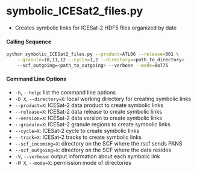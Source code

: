 symbolic_ICESat2_files.py
=========================

 - Creates symbolic links for ICESat-2 HDF5 files organized by date

#### Calling Sequence
```bash
python symbolic_ICESat2_files.py --product=ATL06 --release=001 \
    --granule=10,11,12 --cycle=1,2 --directory=<path_to_directory>
    --scf_outgoing=<path_to_outgoing> --verbose --mode=0o775
```

#### Command Line Options
 - `-h`, `--help`: list the command line options
 - `-D X`, `--directory=X`: local working directory for creating symbolic links
 - `--product=X`: ICESat-2 data product to create symbolic links
 - `--release=X`: ICESat-2 data release to create symbolic links
 - `--version=X`: ICESat-2 data version to create symbolic links
 - `--granule=X`: ICESat-2 granule regions to create symbolic links
 - `--cycle=X`: ICESat-2 cycle to create symbolic links
 - `--track=X`: ICESat-2 tracks to create symbolic links
 - `--scf_incoming=X`: directory on the SCF where the rscf sends PANS
 - `--scf_outgoing=X`: directory on the SCF where the data resides
 - `-V`, `--verbose`: output information about each symbolic link
 - `-M X`, `--mode=X`: permission mode of directories
